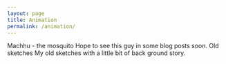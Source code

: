 ```yaml
---
layout: page
title: Animation
permalink: /animation/
---
```


Machhu - the mosquito
  Hope to see this guy in some blog posts soon.
Old sketches
  My old sketches with a little bit of back ground story.
